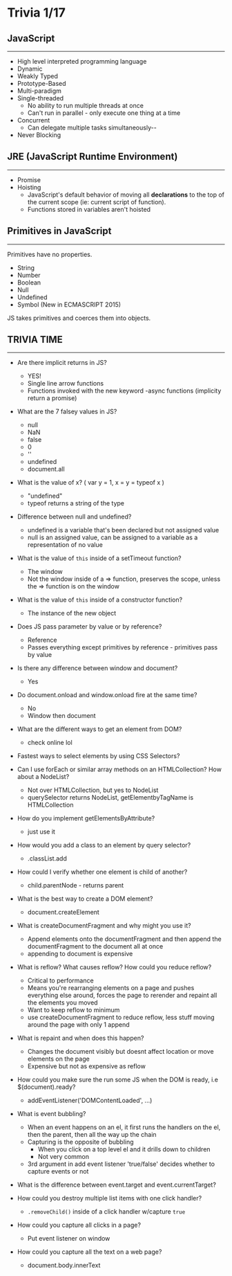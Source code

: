 # Trivia 1/17

## JavaScript
------------------------
- High level interpreted programming language
- Dynamic
- Weakly Typed
- Prototype-Based
- Multi-paradigm
- Single-threaded
    - No ability to run multiple threads at once
    - Can't run in parallel - only execute one thing at a time
- Concurrent
    - Can delegate multiple tasks simultaneously--
- Never Blocking

## JRE (JavaScript Runtime Environment)
---------
- Promise
- Hoisting
    - JavaScript's default behavior of moving all **declarations** to the top of the current scope (ie: current script of function).
    - Functions stored in variables aren't hoisted

## Primitives in JavaScript
----
Primitives have no properties.
- String
- Number
- Boolean
- Null
- Undefined
- Symbol (New in ECMASCRIPT 2015)

JS takes primitives and coerces them into objects.

## TRIVIA TIME
----
- Are there implicit returns in JS?
    - YES!
    - Single line arrow functions
    - Functions invoked with the new keyword
    -async functions (implicity return a promise)

- What are the 7 falsey values in JS?
    - null
    - NaN
    - false
    - 0
    - ''
    - undefined
    - document.all

- What is the value of x? ( var y = 1, x = y = typeof x )
    - "undefined"
    - typeof returns a string of the type

- Difference between null and undefined?
    - undefined is a variable that's been declared but not assigned value
    - null is an assigned value, can be assigned to a variable as a representation of no value

- What is the value of `this` inside of a setTimeout function?
    - The window
    - Not the window inside of a => function, preserves the scope, unless the => function is on the window

- What is the value of `this` inside of a constructor function?
    - The instance of the new object

- Does JS pass parameter by value or by reference?
    - Reference
    - Passes everything except primitives by reference - primitives pass by value

- Is there any difference between window and document?
    - Yes

- Do document.onload and window.onload fire at the same time?
    - No
    - Window then document

- What are the different ways to get an element from DOM?
    - check online lol

- Fastest ways to select elements by using CSS Selectors?

- Can I use forEach or similar array methods on an HTMLCollection? How about a NodeList?
    - Not over HTMLCollection, but yes to NodeList
    - querySelector returns NodeList, getElementbyTagName is HTMLCollection

- How do you implement getElementsByAttribute?
    - just use it

- How would you add a class to an element by query selector?
    - .classList.add

- How could I verify whether one element is child of another?
    - child.parentNode - returns parent

- What is the best way to create a DOM element?
    - document.createElement

- What is createDocumentFragment and why might you use it?
    - Append elements onto the documentFragment and then append the documentFragment to the document all at once
    - appending to document is expensive 

- What is reflow? What causes reflow? How could you reduce reflow?
    - Critical to performance
    - Means you're rearranging elements on a page and pushes everything else around, forces the page to rerender and repaint all the elements you moved
    - Want to keep reflow to minimum
    - use createDocumentFragment to reduce reflow, less stuff moving around the page with only 1 append

- What is repaint and when does this happen?
    - Changes the document visibly but doesnt affect location or move elements on the page 
    - Expensive but not as expensive as reflow

- How could you make sure the run some JS when the DOM is ready, i.e $(document).ready?
    - addEventListener('DOMContentLoaded', ...)

- What is event bubbling?
    - When an event happens on an el, it first runs the handlers on the el, then the parent, then all the way up the chain
    - Capturing is the opposite of bubbling
        - When you click on a top level el and it drills down to children
        - Not very common
    - 3rd argument in add event listener 'true/false' decides whether to capture events or not

- What is the difference between event.target and event.currentTarget?


- How could you destroy multiple list items with one click handler?
    - `.removeChild()` inside of a click handler w/capture `true`

- How could you capture all clicks in a page?
    - Put event listener on window

- How could you capture all the text on a web page?
    - document.body.innerText